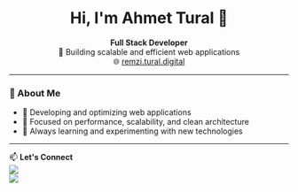 <h1 align="center">Hi, I'm Ahmet Tural 👋</h1>

<p align="center">
  <b>Full Stack Developer</b> <br/>
  🚀 Building scalable and efficient web applications <br/>
  🌐 <a href="https://tural.digital" target="_blank">remzi.tural.digital</a>
</p>

---

### 🚀 About Me
- 🔹 Developing and optimizing web applications  
- 🔹 Focused on performance, scalability, and clean architecture  
- 🔹 Always learning and experimenting with new technologies  

---

📫 **Let's Connect**  
<a href="https://tural.digital/archive" target="_blank"><img src="https://img.shields.io/badge/Portfolio-%230077B5.svg?style=for-the-badge&logo=internetexplorer&logoColor=white"></a>  
<a href="https://www.linkedin.com/in/ahmet-tural-635772254" target="_blank"><img src="https://img.shields.io/badge/LinkedIn-%230077B5.svg?style=for-the-badge&logo=linkedin&logoColor=white"></a>  
